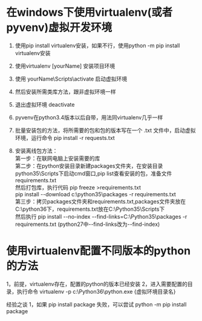 # 在windows下使用virtualenv(或者pyvenv)虚拟开发环境
1. 使用pip install virtualenv安装，如果不行，使用python -m pip install virtualenv安装
2. 使用virtualenv [yourName] 安装项目环境
3. 使用 yourName\Scripts\activate 启动虚拟环境
4. 然后安装所需类库方法，跟非虚拟环境一样
5. 退出虚拟环境 deactivate
   
6. pyvenv在python3.4版本以后自带，用法同virtualenv几乎一样
   
7. 批量安装包的方法，将所需要的包和包的版本写在一个 .txt 文件中，启动虚拟环境，运行命令 pip install -r requests.txt

8. 安装离线包方法：  
第一步：在联网电脑上安装需要的库  
第二步：在python安装目录新建packages文件夹，在安装目录python35\Scripts下启动cmd窗口,pip list查看安装的包，准备文件requirements.txt  
然后打包库，执行代码 pip freeze >requirements.txt  
pip install --download c:\python35\packages -r requirements.txt  
第三步：拷贝packages文件夹和requirements.txt,packages文件夹放在C:\python36下，requirements.txt放在C:\Python35\Scripts下  
然后执行 pip install --no-index --find-links=C:\Python35\packages -r requirements.txt (python27中--find-links改为--find-index)



# 使用virtualenv配置不同版本的python的方法
1，前提，virtualenv存在，配置的python的版本已经安装
2，进入需要配置的目录，执行命令 virtualenv -p c:\Python36\python.exe {虚拟环境目录名}

经验之谈
1，如果 pip install package 失败，可以尝试 python -m pip install package